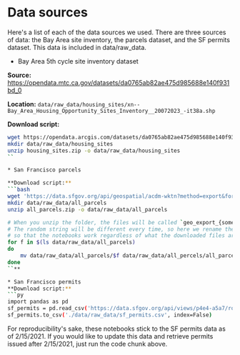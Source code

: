 # Data sources
Here's a list of each of the data sources we used.
There are three sources of data: the Bay Area site inventory, the parcels dataset, and the SF permits dataset. This data is included in data/raw_data. 

* Bay Area 5th cycle site inventory dataset

**Source:** https://opendata.mtc.ca.gov/datasets/da0765ab82ae475d985688e140f931bd_0

**Location:** `data/raw_data/housing_sites/xn--Bay_Area_Housing_Opportunity_Sites_Inventory__20072023_-it38a.shp`

**Download script:**
```sh
wget https://opendata.arcgis.com/datasets/da0765ab82ae475d985688e140f931bd_0.zip?outSR=%7B%22latestWkid%22%3A4326%2C%22wkid%22%3A4326%7D -O housing_sites.zip
mkdir data/raw_data/housing_sites
unzip housing_sites.zip -o data/raw_data/housing_sites
``

* San Francisco parcels

**Download script:**
```bash
wget 'https://data.sfgov.org/api/geospatial/acdm-wktn?method=export&format=Shapefile' -O all_parcels.zip
mkdir data/raw_data/all_parcels
unzip all_parcels.zip -o data/raw_data/all_parcels

# When you unzip the folder, the files will be called `geo_export_{some random string}.{dbf,prj,shp,shx}`.
# The random string will be different every time, so here we rename the files to `all_parcels.{dbf,prj,shp,shx}`.
# so that the notebooks work regardless of what the downloaded files are called.
for f in $(ls data/raw_data/all_parcels)
do 
    mv data/raw_data/all_parcels/$f data/raw_data/all_percels/all_parcels.${f##*.}
done
``**

* San Francisco permits
**Download script:**
```py
import pandas as pd
sf_permits = pd.read_csv('https://data.sfgov.org/api/views/p4e4-a5a7/rows.csv?accessType=DOWNLOAD')
sf_permits.to_csv('./data/raw_data/sf_permits.csv', index=False)
```

For reproducibility's sake, these notebooks stick to the SF permits data as of 2/15/2021. If you would like to update this data and retrieve permits issued after 2/15/2021, just run the code chunk above.
